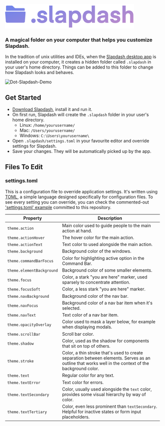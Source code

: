 <img src="dot-slapdash.svg" height="80" /> 

### A magical folder on your computer that helps you customize Slapdash.

In the tradition of unix utilities and IDEs, when the [Slapdash desktop app](https://slapdash.com/) is installed on your computer, it creates a hidden folder called `.slapdash` in your user's home directory. Things can be added to this folder to change how Slapdash looks and behaves.

![Dot-Slapdash-Demo](https://user-images.githubusercontent.com/57078134/110828723-3e2cf500-828f-11eb-8afe-2d11d3c69712.gif)

## Get Started

- [Download Slapdash](https://slapdash.com/download), install it and run it.
- On first run, Slapdash will create the `.slapdash` folder in your user's home directory.
  - Linux: `/home/yourusername/`
  - Mac: `/Users/yourusername/`
  - Windows: `C:\Users\yourusername\`
- Open `.slapdash/settings.toml` in your favourite editor and override settings for Slapdash.
- Save your changes. They will be automatically picked up by the app.

## Files To Edit

### settings.toml

This is a configuration file to override application settings. It's written using [TOML](https://toml.io/en), a simple language designed specifically for configuration files. To see every setting you can override, you can check the commented-out ['settings.toml' example](.slapdash/settings.toml) committed to this repository.

| Property                  | Description                                                                                                                                          |
| ------------------------- | ---------------------------------------------------------------------------------------------------------------------------------------------------- |
| `theme.action`            | Main color used to guide people to the main action at hand.                                                                                          |
| `theme.actionHover`       | The hover color for the main action.                                                                                                                 |
| `theme.actionText`        | Text color to used alongside the main action.                                                                                                        |
| `theme.background`        | Background color of the windows.                                                                                                                     |
| `theme.commandBarFocus`   | Color for highlighting active option in the Command Bar.                                                                                             |
| `theme.elementBackground` | Background color of some smaller elements.                                                                                                           |
| `theme.focus`             | Color, a stark "you are here" marker, used sparsely to concentrate attention.                                                                        |
| `theme.focusSoft`         | Color, a less stark "you are here" marker.                                                                                                           |
| `theme.navBackground`     | Background color of the nav bar.                                                                                                                     |
| `theme.navFocus`          | Background color of a nav bar item when it's selected.                                                                                               |
| `theme.navText`           | Text color of a nav bar item.                                                                                                                        |
| `theme.opacityOverlay`    | Color used to mask a layer below, for example when displaying modals.                                                                                |
| `theme.scrollBar`         | Scroll bar color.                                                                                                                                    |
| `theme.shadow`            | Color, used as the shadow for components that sit on top of others.                                                                                  |
| `theme.stroke`            | Color, a thin stroke that's used to create separation between elements. Serves as an outline that works well in the context of the background color. |
| `theme.text`              | Regular color for any text.                                                                                                                          |
| `theme.textError`         | Text color for errors.                                                                                                                               |
| `theme.textSecondary`     | Color, usually used alongside the `text` color, provides some visual hierarchy by way of color.                                                      |
| `theme.textTertiary`      | Color, even less prominent than `textSecondary`. Helpful for inactive states or form input placeholders.                                             |
